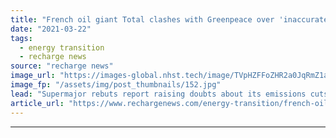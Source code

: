 ```yaml
---
title: "French oil giant Total clashes with Greenpeace over 'inaccurate' greenwash claims"
date: "2021-03-22"
tags: 
  - energy transition
  - recharge news
source: "recharge news"
image_url: "https://images-global.nhst.tech/image/TVpHZFFoZHR2a0JqRmZ1aW5mbEx1ZW5PNFpKUHc2TWNZMmpuYzdXYjdRcz0=/nhst/binary/98b6303da3ee0b91d38963d6871b10ae"
image_fp: "/assets/img/post_thumbnails/152.jpg"
lead: "Supermajor rebuts report raising doubts about its emissions cuts, while NGOs urge shareholders to challenge board of directors over climate policies"
article_url: "https://www.rechargenews.com/energy-transition/french-oil-giant-total-clashes-with-greenpeace-over-inaccurate-greenwash-claims/2-1-984976"
---
```


---
